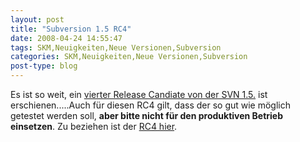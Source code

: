 ```yaml
---
layout: post
title: "Subversion 1.5 RC4"
date: 2008-04-24 14:55:47
tags: SKM,Neuigkeiten,Neue Versionen,Subversion
categories: SKM,Neuigkeiten,Neue Versionen,Subversion
post-type: blog
---
```

Es ist so weit, ein <a href="http://subversion.tigris.org/servlets/ReadMsg?list=dev&msgNo=137752"  title="Announcement">vierter Release Candiate von der SVN 1.5.</a> ist erschienen.....Auch für diesen RC4 gilt, dass der so gut wie möglich getestet werden soll, <strong>aber bitte nicht für den produktiven Betrieb einsetzen</strong>.  Zu beziehen ist der <a href="http://subversion.tigris.org/servlets/ProjectDocumentList?folderID=1079&expandFolder=1079&folderID=0"  title="Download RC4">RC4 hier</a>.
